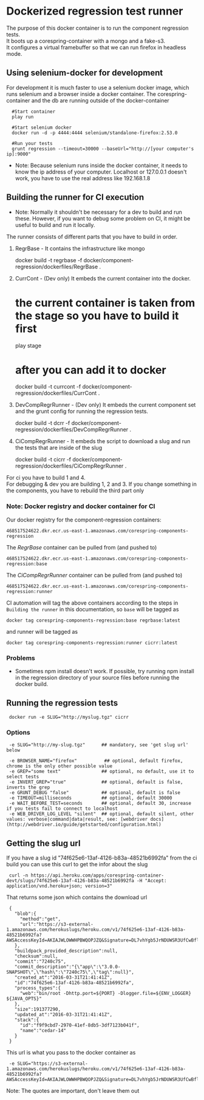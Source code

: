 # Dockerized regression test runner 
The purpose of this docker container is to run the component regression tests.  
It boots up a corespring-container with a mongo and a fake-s3.   
It configures a virtual framebuffer so that we can run firefox in headless mode.  


## Using selenium-docker for development 
For development it is much faster to use a selenium docker image, which runs selenium
 and a browser inside a docker container. The corespring-container and the db are running
 outside of the docker-container  
 
      #Start container
      play run
       
      #Start selenium docker
      docker run -d -p 4444:4444 selenium/standalone-firefox:2.53.0
       
      #Run your tests
      grunt regression --timeout=30000 --baseUrl="http://[your computer's ip]:9000"
 
+ Note: Because selenium runs inside the docker container, it needs to know the ip address 
 of your computer. Localhost or 127.0.0.1 doesn't work, you have to use the real address like 
 192.168.1.8 
        
   

## Building the runner for CI execution
+ Note: Normally it shouldn't be necessary for a dev to build and run these. However, if you want to debug some problem on CI, it might be useful to build and run it locally.   
         
The runner consists of different parts that you have to build in order.  
 
 1. RegrBase - It contains the infrastructure like mongo 
  
     docker build -t regrbase -f docker/component-regression/dockerfiles/RegrBase .
      
 2. CurrCont - (Dev only) It embeds the current container into the docker.
  
     # the current container is taken from the stage so you have to build it first
     play stage 
     # after you can add it to docker 
     docker build -t currcont -f docker/component-regression/dockerfiles/CurrCont .
     
 3. DevCompRegrRunner - (Dev only) It embeds the current component set and the grunt config for running the regression tests.
        
     docker build -t dcrr -f docker/component-regression/dockerfiles/DevCompRegrRunner .
        
 4. CiCompRegrRunner - It embeds the script to download a slug and run the tests that are inside of the slug
 
     docker build -t cicrr -f docker/component-regression/dockerfiles/CiCompRegrRunner .
 
 For ci you have to build 1 and 4.    
 For debugging & dev you are building 1, 2 and 3. If you change something in the components, you have to rebuild the third part only  
  

### Note: Docker registry and docker container for CI

Our docker registry for the component-regression containers:
    
    468517524622.dkr.ecr.us-east-1.amazonaws.com/corespring-components-regression

The *RegrBase* container can be pulled from (and pushed to)

    468517524622.dkr.ecr.us-east-1.amazonaws.com/corespring-components-regression:base

The *CiCompRegrRunner* container can be pulled from (and pushed to)

    468517524622.dkr.ecr.us-east-1.amazonaws.com/corespring-components-regression:runner

CI automation will tag the above containers according to the steps in `Building the runner` in this documentation, so 
`base` will be tagged as

    docker tag corespring-components-regression:base regrbase:latest

and runner will be tagged as

    docker tag corespring-components-regression:runner cicrr:latest


### Problems
+ Sometimes npm install doesn't work. If possible, try running npm install in the regression directory of your source files before running the docker build.      
       
## Running the regression tests 
     
     docker run -e SLUG="http://myslug.tgz" cicrr
        
### Options 
     -e SLUG="http://my-slug.tgz"      ## mandatory, see 'get slug url' below
   
     -e BROWSER_NAME="firefox"          ## optional, default firefox, chrome is the only other possible value
     -e GREP="some text"               ## optional, no default, use it to select tests
     -e INVERT_GREP="true"             ## optional, default is false, inverts the grep 
     -e GRUNT_DEBUG "false"            ## optional, default is false
     -e TIMEOUT=milliseconds           ## optional, default 30000
     -e WAIT_BEFORE_TEST=seconds       ## optional, default 30, increase if you tests fail to connect to localhost
     -e WEB_DRIVER_LOG_LEVEL "silent"  ## optional, default silent, other values: verbose|command|data|result, see: [webdriver docs](http://webdriver.io/guide/getstarted/configuration.html)
        
## Getting the slug url 

If you have a slug id "74f625e6-13af-4126-b83a-48521b6992fa" from the ci build you can use this curl to get the infor about the slug  
 
     curl -n https://api.heroku.com/apps/corespring-container-devt/slugs/74f625e6-13af-4126-b83a-48521b6992fa -H "Accept: application/vnd.heroku+json; version=3"
     
That returns some json which contains the download url 
 
     {
       "blob":{
         "method":"get",
         "url":"https://s3-external-1.amazonaws.com/herokuslugs/heroku.com/v1/74f625e6-13af-4126-b83a-48521b6992fa?AWSAccessKeyId=AKIAJWLOWWHPBWQOPJZQ&Signature=DL7vhYgb5JrNDUWSR3UfCwBflFs%3D&Expires=1459959632"
       },
       "buildpack_provided_description":null,
       "checksum":null,
       "commit":"7240c75",
       "commit_description":"{\"app\":\"3.0.0-SNAPSHOT\",\"hash\":\"7240c75\",\"tag\":null}",
       "created_at":"2016-03-31T21:41:41Z",
       "id":"74f625e6-13af-4126-b83a-48521b6992fa",
       "process_types":{
         "web":"bin/root -Dhttp.port=${PORT} -Dlogger.file=${ENV_LOGGER} ${JAVA_OPTS}"
       },
       "size":191377290,
       "updated_at":"2016-03-31T21:41:41Z",
       "stack":{
         "id":"f9f9cbd7-2970-41ef-8db5-3df7123b041f",
         "name":"cedar-14"
       }
     }

This url is what you pass to the docker container as 

     -e SLUG="https://s3-external-1.amazonaws.com/herokuslugs/heroku.com/v1/74f625e6-13af-4126-b83a-48521b6992fa?AWSAccessKeyId=AKIAJWLOWWHPBWQOPJZQ&Signature=DL7vhYgb5JrNDUWSR3UfCwBflFs%3D&Expires=1459959632"   
     
Note: The quotes are important, don't leave them out     
     
      
